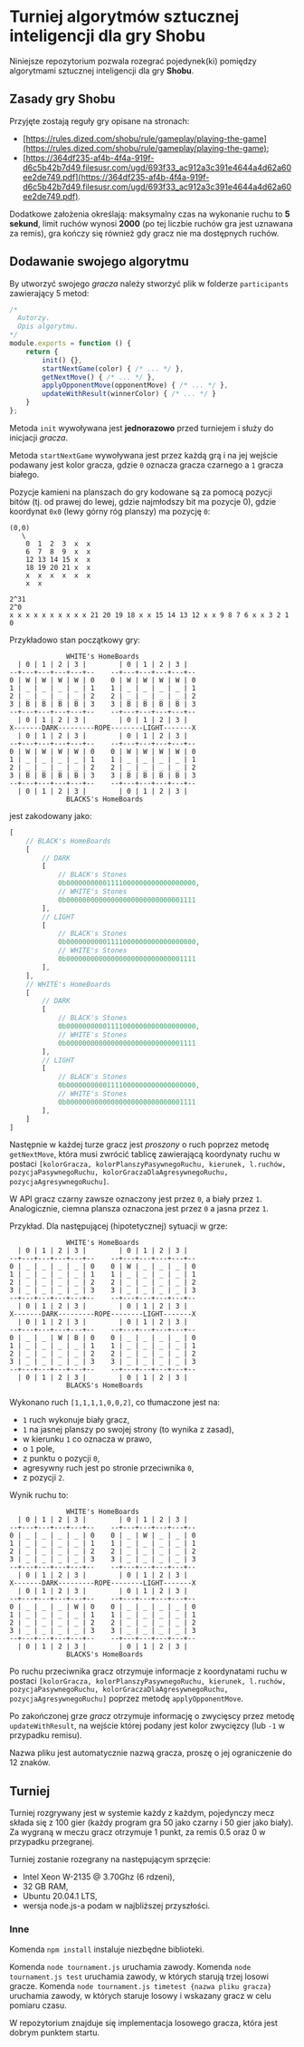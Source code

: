 # Turniej algorytmów sztucznej inteligencji dla gry Shobu

Niniejsze repozytorium pozwala rozegrać pojedynek(ki) pomiędzy algorytmami sztucznej inteligencji dla gry **Shobu**.

## Zasady gry Shobu

Przyjęte zostają reguły gry opisane na stronach:
- [https://rules.dized.com/shobu/rule/gameplay/playing-the-game](https://rules.dized.com/shobu/rule/gameplay/playing-the-game);
- [https://364df235-af4b-4f4a-919f-d6c5b42b7d49.filesusr.com/ugd/693f33_ac912a3c391e4644a4d62a60ee2de749.pdf](https://364df235-af4b-4f4a-919f-d6c5b42b7d49.filesusr.com/ugd/693f33_ac912a3c391e4644a4d62a60ee2de749.pdf).

Dodatkowe założenia określają: maksymalny czas na wykonanie ruchu to **5 sekund**, limit ruchów wynosi **2000** (po tej liczbie ruchów gra jest uznawana za remis), gra kończy się również gdy gracz nie ma dostępnych ruchów.

## Dodawanie swojego algorytmu

By utworzyć swojego _gracza_ należy stworzyć plik w folderze `participants` zawierający 5 metod:
```javascript
/*
  Autorzy.
  Opis algorytmu.
*/
module.exports = function () {
	return {
		init() {},
		startNextGame(color) { /* ... */ },
		getNextMove() { /* ... */ },
		applyOpponentMove(opponentMove) { /* ... */ },
		updateWithResult(winnerColor) { /* ... */ }
	}
};
```
Metoda `init` wywoływana jest **jednorazowo** przed turniejem i służy do inicjacji _gracza_.

Metoda `startNextGame` wywoływana jest przez każdą grą i na jej wejście podawany jest kolor gracza, gdzie `0` oznacza gracza czarnego a `1` gracza białego.

Pozycje kamieni na planszach do gry kodowane są za pomocą pozycji bitów (tj. od prawej do lewej, gdzie najmłodszy bit ma pozycje 0), gdzie koordynat `0x0` (lewy górny róg planszy) ma pozycję `0`:
```
(0,0)
   \
    0  1  2  3  x  x
    6  7  8  9  x  x
    12 13 14 15 x  x
    18 19 20 21 x  x
    x  x  x  x  x  x
    x  x
```

```
2^31                                                                  2^0
x x x x x x x x x x 21 20 19 18 x x 15 14 13 12 x x 9 8 7 6 x x 3 2 1 0
```

Przykładowo stan początkowy gry:
```
              WHITE's HomeBoards
  | 0 | 1 | 2 | 3 |        | 0 | 1 | 2 | 3 |
--+---+---+---+---+--    --+---+---+---+---+--
0 | W | W | W | W | 0    0 | W | W | W | W | 0
1 | _ | _ | _ | _ | 1    1 | _ | _ | _ | _ | 1
2 | _ | _ | _ | _ | 2    2 | _ | _ | _ | _ | 2
3 | B | B | B | B | 3    3 | B | B | B | B | 3
--+---+---+---+---+--    --+---+---+---+---+--
  | 0 | 1 | 2 | 3 |        | 0 | 1 | 2 | 3 |
X-------DARK---------ROPE--------LIGHT-------X
  | 0 | 1 | 2 | 3 |        | 0 | 1 | 2 | 3 |
--+---+---+---+---+--    --+---+---+---+---+--
0 | W | W | W | W | 0    0 | W | W | W | W | 0
1 | _ | _ | _ | _ | 1    1 | _ | _ | _ | _ | 1
2 | _ | _ | _ | _ | 2    2 | _ | _ | _ | _ | 2
3 | B | B | B | B | 3    3 | B | B | B | B | 3
--+---+---+---+---+--    --+---+---+---+---+--
  | 0 | 1 | 2 | 3 |        | 0 | 1 | 2 | 3 |
              BLACKS's HomeBoards
```
jest zakodowany jako:
```js
[
	// BLACK's HomeBoards
	[
		// DARK
		[
			// BLACK's Stones
			0b00000000001111000000000000000000,
			// WHITE's Stones
			0b00000000000000000000000000001111
		],
		// LIGHT
		[
			// BLACK's Stones
			0b00000000001111000000000000000000,
			// WHITE's Stones
			0b00000000000000000000000000001111
		],
	],
	// WHITE's HomeBoards
	[
		// DARK
		[
			// BLACK's Stones
			0b00000000001111000000000000000000,
			// WHITE's Stones
			0b00000000000000000000000000001111
		],
		// LIGHT
		[
			// BLACK's Stones
			0b00000000001111000000000000000000,
			// WHITE's Stones
			0b00000000000000000000000000001111
		],
	]
]
```

Następnie w każdej turze gracz jest _proszony_ o ruch poprzez metodę `getNextMove`, która musi zwrócić tablicę zawierającą koordynaty ruchu w postaci `[kolorGracza, kolorPlanszyPasywnegoRuchu, kierunek, l.ruchów, pozycjaPasywnegoRuchu, kolorGraczaDlaAgresywnegoRuchu, pozycjaAgresywnegoRuchu]`.

W API gracz czarny zawsze oznaczony jest przez `0`,  a biały przez `1`. Analogicznie, ciemna plansza oznaczona jest przez `0` a jasna przez `1`.

Przykład. Dla następującej (hipotetycznej) sytuacji w grze:
```
              WHITE's HomeBoards
  | 0 | 1 | 2 | 3 |        | 0 | 1 | 2 | 3 |
--+---+---+---+---+--    --+---+---+---+---+--
0 | _ | _ | _ | _ | 0    0 | W | _ | _ | _ | 0
1 | _ | _ | _ | _ | 1    1 | _ | _ | _ | _ | 1
2 | _ | _ | _ | _ | 2    2 | _ | _ | _ | _ | 2
3 | _ | _ | _ | _ | 3    3 | _ | _ | _ | _ | 3
--+---+---+---+---+--    --+---+---+---+---+--
  | 0 | 1 | 2 | 3 |        | 0 | 1 | 2 | 3 |
X-------DARK---------ROPE--------LIGHT-------X
  | 0 | 1 | 2 | 3 |        | 0 | 1 | 2 | 3 |
--+---+---+---+---+--    --+---+---+---+---+--
0 | _ | _ | W | B | 0    0 | _ | _ | _ | _ | 0
1 | _ | _ | _ | _ | 1    1 | _ | _ | _ | _ | 1
2 | _ | _ | _ | _ | 2    2 | _ | _ | _ | _ | 2
3 | _ | _ | _ | _ | 3    3 | _ | _ | _ | _ | 3
--+---+---+---+---+--    --+---+---+---+---+--
  | 0 | 1 | 2 | 3 |        | 0 | 1 | 2 | 3 |
              BLACKS's HomeBoards
```

Wykonano ruch `[1,1,1,1,0,0,2]`, co tłumaczone jest na:
- `1` ruch wykonuje biały gracz,
- `1` na jasnej planszy po swojej strony (to wynika z zasad),
- w kierunku `1` co oznacza w prawo,
- o `1` pole,
- z punktu o pozycji `0`,
- agresywny ruch jest po stronie przeciwnika `0`,
- z pozycji `2`.

Wynik ruchu to:
```
              WHITE's HomeBoards
  | 0 | 1 | 2 | 3 |        | 0 | 1 | 2 | 3 |
--+---+---+---+---+--    --+---+---+---+---+--
0 | _ | _ | _ | _ | 0    0 | _ | W | _ | _ | 0
1 | _ | _ | _ | _ | 1    1 | _ | _ | _ | _ | 1
2 | _ | _ | _ | _ | 2    2 | _ | _ | _ | _ | 2
3 | _ | _ | _ | _ | 3    3 | _ | _ | _ | _ | 3
--+---+---+---+---+--    --+---+---+---+---+--
  | 0 | 1 | 2 | 3 |        | 0 | 1 | 2 | 3 |
X-------DARK---------ROPE--------LIGHT-------X
  | 0 | 1 | 2 | 3 |        | 0 | 1 | 2 | 3 |
--+---+---+---+---+--    --+---+---+---+---+--
0 | _ | _ | _ | W | 0    0 | _ | _ | _ | _ | 0
1 | _ | _ | _ | _ | 1    1 | _ | _ | _ | _ | 1
2 | _ | _ | _ | _ | 2    2 | _ | _ | _ | _ | 2
3 | _ | _ | _ | _ | 3    3 | _ | _ | _ | _ | 3
--+---+---+---+---+--    --+---+---+---+---+--
  | 0 | 1 | 2 | 3 |        | 0 | 1 | 2 | 3 |
              BLACKS's HomeBoards
```

Po ruchu przeciwnika gracz otrzymuje informacje z koordynatami ruchu w postaci `[kolorGracza, kolorPlanszyPasywnegoRuchu, kierunek, l.ruchów, pozycjaPasywnegoRuchu, kolorGraczaDlaAgresywnegoRuchu, pozycjaAgresywnegoRuchu]` poprzez metodę `applyOpponentMove`.

Po zakończonej grze _gracz_ otrzymuje informację o zwycięscy przez metodę `updateWithResult`, na wejście której podany jest kolor zwycięzcy (lub `-1` w przypadku remisu).

Nazwa pliku jest automatycznie nazwą gracza, proszę o jej ograniczenie do 12 znaków.

## Turniej

Turniej rozgrywany jest w systemie każdy z każdym, pojedynczy mecz składa się z 100 gier (każdy program gra 50 jako czarny i 50 gier jako biały). Za wygraną w meczu gracz otrzymuje 1 punkt, za remis 0.5 oraz 0 w przypadku przegranej.

Turniej zostanie rozegrany na następującym sprzęcie:
- Intel Xeon W-2135 @ 3.70Ghz (6 rdzeni),
- 32 GB RAM,
- Ubuntu 20.04.1 LTS,
- wersja node.js-a podam w najbliższej przyszłości.

### Inne

Komenda `npm install` instaluje niezbędne biblioteki.

Komenda `node tournament.js` uruchamia zawody.
Komenda `node tournament.js test` uruchamia zawody, w których starują trzej losowi gracze.
Komenda `node tournament.js timetest {nazwa pliku gracza}` uruchamia zawody, w których staruje losowy i wskazany gracz w celu pomiaru czasu.

W repozytorium znajduje się implementacja losowego gracza, która jest dobrym punktem startu.
